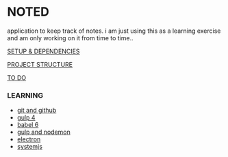 NOTED
=====
application to keep track of notes. i am just using this as a learning exercise and am only working on it from time to time..

[SETUP & DEPENDENCIES](./docs/setup_dependencies.md)

[PROJECT STRUCTURE](./docs/project_structure.md)

[TO DO](./docs/todo.md)

### LEARNING ###
- [git and github](./docs/git.md)
- [gulp 4](./docs/gulp_4.md)
- [babel 6](./docs/babel_6.md)
- [gulp and nodemon](./docs/gulp_nodemon.md)
- [electron](./docs/electron.md)
- [systemjs](./docs/systemjs.md)
